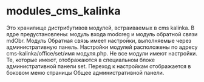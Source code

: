 # modules_cms_kalinka
Это хранилище дистрибутивов модулей, встраиваемых в cms kalinka. В ядре предустановлены: модуль входа modcreg и модуль обратной связи mdObr. Модуль Обратная связь имеет настройки, выполняемые через административную панель. Настройки модулей расположены по адресу cms-kalinka/office/set/имя модуля.php. Не все модули имеют настройки. Те, которые имеют, отображаются в специальном блоке административной панели set. Переход к настройкам отображается в боковом меню страницы Общее административной панели.
